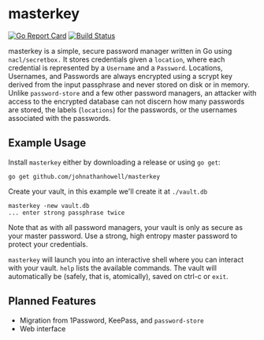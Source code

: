 # masterkey
[![Go Report Card](https://goreportcard.com/badge/github.com/johnathanhowell/masterkey)](https://goreportcard.com/report/github.com/johnathanhowell/masterkey)
[![Build Status](https://travis-ci.org/johnathanhowell/masterkey.svg?branch=master)](https://travis-ci.org/johnathanhowell/masterkey)

masterkey is a simple, secure password manager written in Go using `nacl/secretbox.` It stores credentials given a `location`, where each credential is represented by a `Username` and a `Password`. Locations, Usernames, and Passwords are always encrypted using a scrypt key derived from the input passphrase and never stored on disk or in memory. Unlike `password-store` and a few other password managers, an attacker with access to the encrypted database can not discern how many passwords are stored, the labels (`locations`) for the passwords, or the usernames associated with the passwords.

## Example Usage

Install `masterkey` either by downloading a release or using `go get`:

`go get github.com/johnathanhowell/masterkey`

Create your vault, in this example we'll create it at `./vault.db`

```
masterkey -new vault.db
... enter strong passphrase twice
```

Note that as with all password managers, your vault is only as secure as your master password. Use a strong, high entropy master password to protect your credentials.

`masterkey` will launch you into an interactive shell where you can interact with your vault. `help` lists the available commands. The vault will automatically be (safely, that is, atomically), saved on ctrl-c or `exit`.

## Planned Features

- Migration from 1Password, KeePass, and `password-store`
- Web interface


